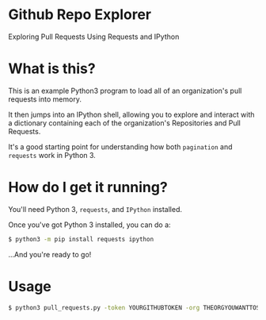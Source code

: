 # Github Repo Explorer
Exploring Pull Requests Using Requests and IPython

# What is this?

This is an example Python3 program to load all of an organization's pull requests into memory.

It then jumps into an IPython shell, allowing you to explore and interact with a dictionary containing each of the organization's Repositories and Pull Requests.

It's a good starting point for understanding how both `pagination` and `requests` work in Python 3.

# How do I get it running?

You'll need Python 3, `requests`, and `IPython` installed.

Once you've got Python 3 installed, you can do a:

```bash
$ python3 -m pip install requests ipython
```

...And you're ready to go!

# Usage

```bash
$ python3 pull_requests.py -token YOURGITHUBTOKEN -org THEORGYOUWANTTOSEE
```


